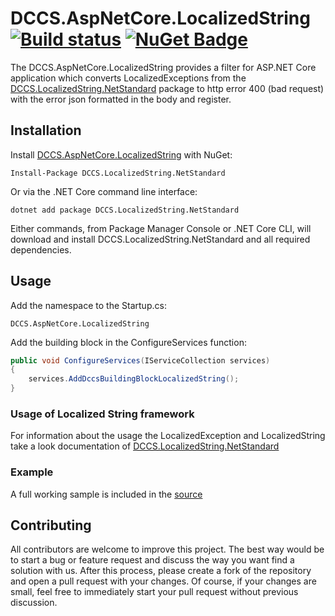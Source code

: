 # DCCS.AspNetCore.LocalizedString [![Build status](https://ci.appveyor.com/api/projects/status/h3v0726076j5m81x?svg=true)](https://ci.appveyor.com/project/mgeramb/dccs-aspnetcore-localizedstring) [![NuGet Badge](https://buildstats.info/nuget/DCCS.AspNetCore.LocalizedString)](https://www.nuget.org/packages/DCCS.AspNetCore.LocalizedString/)
The DCCS.AspNetCore.LocalizedString provides a filter for ASP.NET Core application which converts LocalizedExceptions from the [DCCS.LocalizedString.NetStandard](https://github.com/DCCS-IT-Business-Solutions/DCCS.LocalizedString.NetStandard) package to http error 400 (bad request) with the error json formatted in the body and register.

## Installation

Install [DCCS.AspNetCore.LocalizedString](https://www.nuget.org/packages/DCCS.AspNetCore.LocalizedString/) with NuGet:

    Install-Package DCCS.LocalizedString.NetStandard

Or via the .NET Core command line interface:

    dotnet add package DCCS.LocalizedString.NetStandard

Either commands, from Package Manager Console or .NET Core CLI, will download and install DCCS.LocalizedString.NetStandard and all required dependencies.

## Usage

Add the namespace to the Startup.cs:

    DCCS.AspNetCore.LocalizedString

Add the building block in the ConfigureServices function:

```csharp
public void ConfigureServices(IServiceCollection services)
{
    services.AddDccsBuildingBlockLocalizedString();
}
``` 

### Usage of Localized String framework

For information about the usage the LocalizedException and LocalizedString take a look documentation of [DCCS.LocalizedString.NetStandard](https://github.com/DCCS-IT-Business-Solutions/DCCS.LocalizedString.NetStandard)

### Example

A full working sample is included in the [source](https://github.com/DCCS-IT-Business-Solutions/DCCS.AspNetCore.LocalizedString.git)

## Contributing
All contributors are welcome to improve this project. The best way would be to start a bug or feature request and discuss the way you want find a solution with us.
After this process, please create a fork of the repository and open a pull request with your changes. Of course, if your changes are small, feel free to immediately start your pull request without previous discussion. 